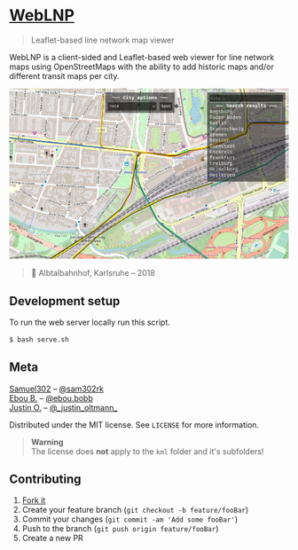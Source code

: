 <!-- <img align="left" src="meta/icon.png" width="160" alt="WebLNP's icon"> -->

# [WebLNP](https://weblnp.gamingcraft.de/)
> Leaflet-based line network map viewer 

WebLNP is a client-sided and Leaflet-based web viewer for line network maps using OpenStreetMaps
with the ability to add historic maps and/or different transit maps per city.

[![](meta/header.png)](https://weblnp.gamingcraft.de/)
> 📍 Albtalbahnhof, Karlsruhe – 2018

## Development setup
To run the web server locally run this script.
```sh
$ bash serve.sh
```

## Meta

[Samuel302](https://www.github.com/samuel-302) – [@sam302rk](https://instagram.com/sam302rk)<br>
[Ebou B.](https://www.instagram.com/ebou.bobb/) – [@ebou.bobb](https://www.instagram.com/ebou.bobb/)<br>
[Justin O.](https://www.instagram.com/_justin_oltmann_/) – [@\_justin\_oltmann\_](https://www.instagram.com/_justin_oltmann_/)<br>

Distributed under the MIT license. See ``LICENSE`` for more information.

> **Warning**<br/>
> The license does **not** apply to the `kml` folder and it's subfolders!

## Contributing

1. [Fork it](https://github.com/samuel-302/weblnp/fork)
2. Create your feature branch (`git checkout -b feature/fooBar`)
3. Commit your changes (`git commit -am 'Add some fooBar'`)
4. Push to the branch (`git push origin feature/fooBar`)
5. Create a new PR